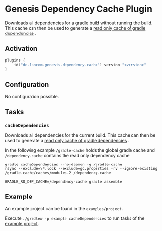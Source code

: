 # Genesis Dependency Cache Plugin

Downloads all dependencies for a gradle build without running the build. This cache can then be used to generate
a [read only cache of gradle dependencies](https://docs.gradle.org/current/userguide/dependency_resolution.html#sub:shared-readonly-cache)
.

## Activation

```kotlin 
plugins {
    id("de.lancom.genesis.dependency-cache") version "<version>"
}
```

## Configuration

No configuration possible.

## Tasks

### `cacheDependencies`

Downloads all dependencies for the current build. This cache can then be used to generate
a [read only cache of gradle dependencies](https://docs.gradle.org/current/userguide/dependency_resolution.html#sub:shared-readonly-cache)
.

In the following example `/gradle-cache` holds the global gradle cache and `/dependency-cache` contains the read only
dependency cache.

```shell
gradle cacheDependencies --no-daemon -g /gradle-cache
rsync --exclude=\*.lock --exclude=gc.properties -rv --ignore-existing /gradle-cache/caches/modules-2 /dependency-cache

GRADLE_RO_DEP_CACHE=/dependency-cache gradle assemble 
```

## Example

An example project can be found in the `examples/project`.

Execute `./gradlew -p example cacheDependencies` to run tasks of the [example project](./example).
